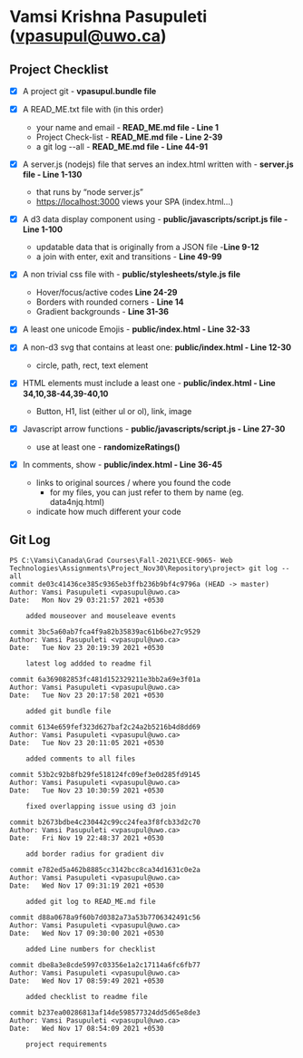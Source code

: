 # Vamsi Krishna Pasupuleti (vpasupul@uwo.ca)

## Project Checklist

- [x] A project git - **vpasupul.bundle file**

- [x] A READ_ME.txt file with (in this order)
  - your name and email - **READ_ME.md file - Line 1**
  - Project Check-list - **READ_ME.md file - Line 2-39**
  - a git log --all - **READ_ME.md file - Line 44-91**

- [x] A server.js (nodejs) file that serves an index.html written with - **server.js file - Line 1-130**

  - that runs by “node server.js” 
  - <https://localhost:3000> views your SPA (index.html…)

- [x] A d3 data display component using - **public/javascripts/script.js file - Line 1-100**
  - updatable data that is originally from a JSON file -**Line 9-12**
  - a join with enter, exit and transitions - **Line 49-99**

- [x] A non trivial css file with - **public/stylesheets/style.js file**
  - Hover/focus/active codes **Line 24-29**
  - Borders with rounded corners - **Line 14**
  - Gradient backgrounds - **Line 31-36**

- [x] A least one unicode Emojis - **public/index.html - Line 32-33**

- [x] A non-d3 svg that contains at least one: **public/index.html - Line 12-30**
  - circle, path, rect, text element
- [x] HTML elements must include a least one - **public/index.html - Line 34,10,38-44,39-40,10**
  - Button, H1, list (either ul or ol), link, image

- [x] Javascript arrow functions - **public/javascripts/script.js - Line 27-30**
  - use at least one - **randomizeRatings()**

- [x] In comments, show - **public/index.html - Line 36-45**
  - links to original sources / where you found the code
    - for my files, you can just refer to them by name (eg. data4njq.html)
  - indicate how much different your code

## Git Log

```text
PS C:\Vamsi\Canada\Grad Courses\Fall-2021\ECE-9065- Web Technologies\Assignments\Project_Nov30\Repository\project> git log --all
commit de03c41436ce385c9365eb3ffb236b9bf4c9796a (HEAD -> master)
Author: Vamsi Pasupuleti <vpasupul@uwo.ca>
Date:   Mon Nov 29 03:21:57 2021 +0530

    added mouseover and mouseleave events

commit 3bc5a60ab7fca4f9a82b35839ac61b6be27c9529
Author: Vamsi Pasupuleti <vpasupul@uwo.ca>
Date:   Tue Nov 23 20:19:39 2021 +0530

    latest log addded to readme fil

commit 6a369082853fc481d152329211e3bb2a69e3f01a
Author: Vamsi Pasupuleti <vpasupul@uwo.ca>
Date:   Tue Nov 23 20:17:58 2021 +0530

    added git bundle file

commit 6134e659fef323d627baf2c24a2b5216b4d8dd69
Author: Vamsi Pasupuleti <vpasupul@uwo.ca>
Date:   Tue Nov 23 20:11:05 2021 +0530

    added comments to all files

commit 53b2c92b8fb29fe518124fc09ef3e0d285fd9145
Author: Vamsi Pasupuleti <vpasupul@uwo.ca>
Date:   Tue Nov 23 10:30:59 2021 +0530

    fixed overlapping issue using d3 join

commit b2673bdbe4c230442c99cc24fea3f8fcb33d2c70
Author: Vamsi Pasupuleti <vpasupul@uwo.ca>
Date:   Fri Nov 19 22:48:37 2021 +0530

    add border radius for gradient div

commit e782ed5a462b8885cc3142bcc8ca34d1631c0e2a
Author: Vamsi Pasupuleti <vpasupul@uwo.ca>
Date:   Wed Nov 17 09:31:19 2021 +0530

    added git log to READ_ME.md file

commit d88a0678a9f60b7d0382a73a53b7706342491c56
Author: Vamsi Pasupuleti <vpasupul@uwo.ca>
Date:   Wed Nov 17 09:30:00 2021 +0530

    added Line numbers for checklist

commit dbe8a3e8cde5997c03356e1a2c17114a6fc6fb77
Author: Vamsi Pasupuleti <vpasupul@uwo.ca>
Date:   Wed Nov 17 08:59:49 2021 +0530

    added checklist to readme file

commit b237ea00286813af14de598577324dd5d65e8de3
Author: Vamsi Pasupuleti <vpasupul@uwo.ca>
Date:   Wed Nov 17 08:54:09 2021 +0530

    project requirements
```
